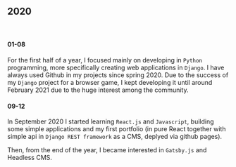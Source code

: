 ## 2020

&nbsp;

#### 01-08

For the first half of a year, I focused mainly on developing in `Python` programming, more specifically creating web applications in `Django`. I have always used Github in my projects since spring 2020. Due to the success of my `Django` project for a browser game, I kept developing it until around February 2021 due to the huge interest among the community.

#### 09-12

In September 2020 I started learning `React.js` and `Javascript`, building some simple applications and my first portfolio (in pure React together with simple api in `Django REST framework` as a CMS, deplyed via github pages).

Then, from the end of the year, I became interested in `Gatsby.js` and Headless CMS.
